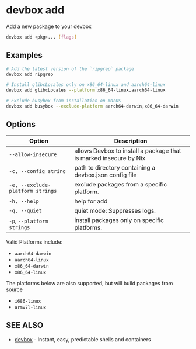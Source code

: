 # devbox add

Add a new package to your devbox

```bash
devbox add <pkg>... [flags]
```

## Examples

```bash
# Add the latest version of the `ripgrep` package
devbox add ripgrep

# Install glibcLocales only on x86_64-linux and aarch64-linux
devbox add glibcLocales --platform x86_64-linux,aarch64-linux

# Exclude busybox from installation on macOS
devbox add busybox --exclude-platform aarch64-darwin,x86_64-darwin
```

## Options

<!-- Markdown Table of Options -->
| Option | Description |
| --- | --- |
| `--allow-insecure` | allows Devbox to install a package that is marked insecure by Nix |
| `-c, --config string` | path to directory containing a devbox.json config file |
| `-e, --exclude-platform strings` | exclude packages from a specific platform. |
| `-h, --help` | help for add |
| `-q, --quiet` | quiet mode: Suppresses logs. |
| `-p`, `--platform strings` | install packages only on specific platforms. |

Valid Platforms include:

* `aarch64-darwin`
* `aarch64-linux`
* `x86_64-darwin`
* `x86_64-linux`

The platforms below are also supported, but will build packages from source

* `i686-linux`
* `armv7l-linux`


## SEE ALSO

* [devbox](./devbox.md)	 - Instant, easy, predictable shells and containers

